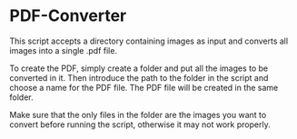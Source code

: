 # PDF-Converter

This script accepts a directory containing images as input and converts all images into a single .pdf file.

To create the PDF, simply create a folder and put all the images to be converted in it. Then introduce the path to the folder in the script and choose a name for the PDF file. The PDF file will be created in the same folder.

Make sure that the only files in the folder are the images you want to convert before running the script, otherwise it may not work properly.
